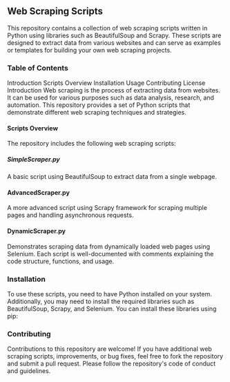 ## Web Scraping Scripts

This repository contains a collection of web scraping scripts written in Python using libraries such as BeautifulSoup and Scrapy. These scripts are designed to extract data from various websites and can serve as examples or templates for building your own web scraping projects.

### Table of Contents

Introduction
Scripts Overview
Installation
Usage
Contributing
License
Introduction
Web scraping is the process of extracting data from websites. It can be used for various purposes such as data analysis, research, and automation. This repository provides a set of Python scripts that demonstrate different web scraping techniques and strategies.

#### Scripts Overview

The repository includes the following web scraping scripts:

##### SimpleScraper.py
A basic script using BeautifulSoup to extract data from a single webpage.
####  AdvancedScraper.py
A more advanced script using Scrapy framework for scraping multiple pages and handling asynchronous requests.
####  DynamicScraper.py
Demonstrates scraping data from dynamically loaded web pages using Selenium.
Each script is well-documented with comments explaining the code structure, functions, and usage.

### Installation
To use these scripts, you need to have Python installed on your system. Additionally, you may need to install the required libraries such as BeautifulSoup, Scrapy, and Selenium. You can install these libraries using pip:

### Contributing
Contributions to this repository are welcome! If you have additional web scraping scripts, improvements, or bug fixes, feel free to fork the repository and submit a pull request. Please follow the repository's code of conduct and guidelines.


